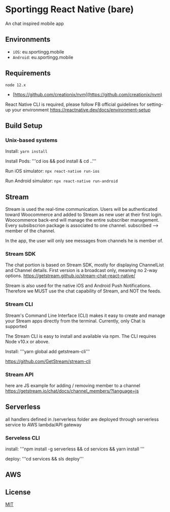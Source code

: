 # Sportingg React Native (bare)

An chat inspired mobile app

## Environments

- `iOS`: eu.sportingg.mobile
- `Android`: eu.sportingg.mobile

## Requirements

```
node 12.x
```

- [https://github.com/creationix/nvm](https://github.com/creationix/nvm)

React Native CLI is required, please follow FB official guidelines for setting-up your environment
https://reactnative.dev/docs/environment-setup

## Build Setup

### Unix-based systems

Install: `yarn install`

Install Pods: '''cd ios && pod install & cd ..'''

Run iOS simulator: `npx react-native run-ios`

Run Android simulator: `npx react-native run-android`

## Stream

Stream is used the real-time communication. Users will be authenticated toward Woocommerce and added to Stream as new user at their first login.
Woocommerce back-end will manage the entire subscriber management. Every subsibscrion package is associated to one channel.
subscribed --> member of the channel.

In the app, the user will only see messages from channels he is member of.

### Stream SDK

The chat portion is based on Stream SDK, mostly for displaying ChannelList and Channel details. First version is a broadcast only, meaning no 2-way options.
https://getstream.github.io/stream-chat-react-native/

Stream is also used for the native iOS and Android Push Notifications. Therefore we MUST use the chat capability of Stream, and NOT the feeds.

### Stream CLI

Stream's Command Line Interface (CLI) makes it easy to create and manage your Stream apps directly from the terminal. Currently, only Chat is supported

The Stream CLI is easy to install and available via npm. The CLI requires Node v10.x or above.

Install: '''yarn global add getstream-cli'''

https://github.com/GetStream/stream-cli

### Stream API

here are JS example for adding / removing member to a channel
https://getstream.io/chat/docs/channel_members/?language=js

## Serverless

all handlers defined in /serverless folder are deployed through serverless service to AWS lambda/API gateway

### Serveless CLI

install: '''npm install -g serverless && cd services && yarn install '''

deploy: '''cd services && sls deploy'''

## AWS

## License

[MIT](http://opensource.org/licenses/MIT)
